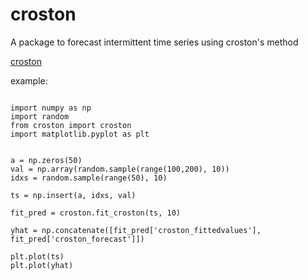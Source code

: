 # croston
A package to forecast intermittent time series using croston's method

[croston](https://newell-brands-croston.readthedocs-hosted.com/en/latest/)

example:
```

import numpy as np
import random
from croston import croston
import matplotlib.pyplot as plt


a = np.zeros(50)
val = np.array(random.sample(range(100,200), 10))
idxs = random.sample(range(50), 10)

ts = np.insert(a, idxs, val)

fit_pred = croston.fit_croston(ts, 10)

yhat = np.concatenate([fit_pred['croston_fittedvalues'], fit_pred['croston_forecast']])

plt.plot(ts)
plt.plot(yhat)
```
